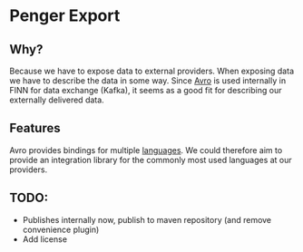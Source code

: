 # Penger Export

## Why?

Because we have to expose data to external providers. When exposing data we have to describe the data in some way. Since [Avro](https://avro.apache.org/docs/current/) is used internally in FINN for data exchange (Kafka), it seems as a good fit for describing our externally delivered data.

## Features

Avro provides bindings for multiple [languages](https://github.com/apache/avro/tree/master/lang). We could therefore aim to provide an integration library for the commonly most used languages at our providers.

## TODO:

* Publishes internally now, publish to maven repository (and remove convenience plugin)
* Add license
